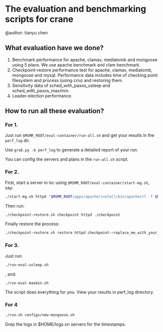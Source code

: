 # The evaluation and benchmarking scripts for crane

@author: tianyu chen

## What evaluation have we done?

1. Benchmark performance for apache, clamav, mediatomb and mongoose using 5 plans. We use apache benchmark and clam benchmark.   
2. Checkpoint-restore performance test for apache, clamav, mediatomb, mongoose and mysql. Performance data includes time of checking point filesystem and process (using criu) and restoring them.   
3. Sensitivity data of sched_with_paxos_usleep and sched_with_paxos_max/min.   
4. Leader-election performance.   

## How to run all these evaluation?

### For 1. 

Just run `$MSMR_ROOT/eval-container/run-all.sh` and get your results in the `perf_log` dir. 

Use `grab.py -b perf_log` to generate a detailed report of your run.

You can config the servers and plans in the `run-all.sh` script. 

### For 2.

First, start a server in lxc using `$MSMR_ROOT/eval-container/start-mg.sh`, say:

```bash
./start-mg.sh httpd "$MSMR_ROOT/apps/apache/install/bin/apachectl -f $MSMR_ROOT/apps/apache/install/conf/httpd.conf -k start"
```

Then run:

```bash
./checkpoint-restore.sh checkpoint httpd ./checkpoint
```

Finally restore the process:

```bash
./checkpoint-restore.sh restore httpd checkpoint-<replace_me_with_your_pid>.tar.gz
```

### For 3. 

Just run: 

```bash
./run-eval-usleep.sh 
```

, and:

```bash
./run-eval-maxmin.sh
```

The script does everything for you. View your results in perf_log directory. 

### For 4

```bash
./run.sh configs/new-mongoose.sh 
```

Grep the logs in $HOME/logs on servers for the timestamps. 

